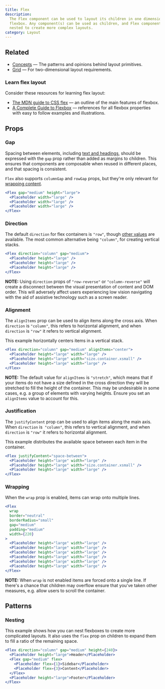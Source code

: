 ```yaml
---
title: Flex
description:
  The Flex component can be used to layout its children in one dimension with
  flexbox. Any component(s) can be used as children, and Flex components can be
  nested to create more complex layouts.
category: Layout
---
```


## Related

- [Concepts](/package/layout/concepts) — The patterns and opinions behind layout
  primitives.
- [Grid](/package/layout/grid) — For two-dimensional layout requirements.

### Learn flex layout

Consider these resources for learning flex layout:

- [The MDN guide to CSS flex](https://developer.mozilla.org/en-US/docs/Web/CSS/CSS_Flexible_Box_Layout)
  — an outline of the main features of flexbox.
- [A Complete Guide to Flexbox](https://css-tricks.com/snippets/css/a-guide-to-flexbox/)
  — references for all flexbox properties with easy to follow examples and
  illustrations.

## Props

### Gap

Spacing between elements, including
[text and headings](/package/typography/concepts#spacing), should be expressed
with the `gap` prop rather than added as margins to children. This ensures that
components are composable when reused in different places, and that spacing is
consistent.

`Flex` also supports `columnGap` and `rowGap` props, but they're only relevant
for [wrapping content](#wrapping).

```jsx {% live=true %}
<Flex gap="medium" height="large">
  <Placeholder width="large" />
  <Placeholder width="large" />
  <Placeholder width="large" />
</Flex>
```

### Direction

The default `direction` for flex containers is `"row"`, though
[other values](https://developer.mozilla.org/en-US/docs/Web/CSS/flex-direction#values)
are available. The most common alternative being `"column"`, for creating
vertical stacks.

```jsx {% live=true %}
<Flex direction="column" gap="medium">
  <Placeholder height="large" />
  <Placeholder height="large" />
  <Placeholder height="large" />
</Flex>
```

**NOTE:** Using `direction` props of `"row-reverse"` or `"column-reverse"` will
create a disconnect between the visual presentation of content and DOM order.
This will adversely affect users experiencing low vision navigating with the aid
of assistive technology such as a screen reader.

### Alignment

The `alignItems` prop can be used to align items along the cross axis. When
`direction` is `"column"`, this refers to horizontal alignment, and when
`direction` is `"row"` it refers to vertical alignment.

This example horizontally centers items in a vertical stack.

```jsx {% live=true %}
<Flex direction="column" gap="medium" alignItems="center">
  <Placeholder height="large" width="large" />
  <Placeholder height="large" width="size.container.xsmall" />
  <Placeholder height="large" width="large" />
</Flex>
```

**NOTE:** The default value for `alignItems` is `"stretch"`, which means that if
your items do not have a size defined in the cross direction they will be
stretched to fill the height of the container. This may be undesirable in some
cases, e.g. a group of elements with varying heights. Ensure you set an
`alignItems` value to account for this.

### Justification

The `justifyContent` prop can be used to align items along the main axis. When
`direction` is` "column"`, this refers to vertical alignment, and when
`direction` is `"row"` it refers to horizontal alignment.

This example distributes the available space between each item in the container.

```jsx {% live=true %}
<Flex justifyContent="space-between">
  <Placeholder height="large" width="large" />
  <Placeholder height="large" width="size.container.xsmall" />
  <Placeholder height="large" width="large" />
</Flex>
```

### Wrapping

When the `wrap` prop is enabled, items can wrap onto multiple lines.

```jsx {% live=true %}
<Flex
  wrap
  border="neutral"
  borderRadius="small"
  gap="medium"
  padding="medium"
  width={220}
>
  <Placeholder height="large" width="large" />
  <Placeholder height="large" width="large" />
  <Placeholder height="large" width="large" />
  <Placeholder height="large" width="large" />
  <Placeholder height="large" width="large" />
  <Placeholder height="large" width="large" />
</Flex>
```

**NOTE:** When `wrap` is not enabled items are forced onto a single line. If
there's a chance that children may overflow ensure that you've taken other
measures, e.g. allow users to scroll the container.

## Patterns

### Nesting

This example shows how you can nest flexboxes to create more complicated
layouts. It also uses the `flex` prop on children to expand them to fill a ratio
of the remaining space.

```jsx {% live=true %}
<Flex direction="column" gap="medium" height={240}>
  <Placeholder height="large">Header</Placeholder>
  <Flex gap="medium" flex>
    <Placeholder flex={1}>Sidebar</Placeholder>
    <Placeholder flex={3}>Content</Placeholder>
  </Flex>
  <Placeholder height="large">Footer</Placeholder>
</Flex>
```
